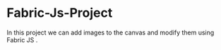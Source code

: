 # Fabric-Js-Project
In this project we can add images to the canvas and modify them using Fabric JS .
